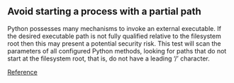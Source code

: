 ## Avoid starting a process with a partial path

Python possesses many mechanisms to invoke an external executable. 
If the desired executable path is not fully qualified relative to the filesystem root then this may present a potential security risk.
This test will scan the parameters of all configured Python methods, looking for paths that do not start at the filesystem root, that is, do not have a leading ‘/’ character.

[Reference](https://docs.openstack.org/bandit/latest/plugins/start_process_with_partial_path.html)